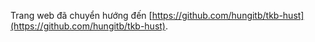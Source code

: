 Trang web đã chuyển hướng đến [https://github.com/hungitb/tkb-hust](https://github.com/hungitb/tkb-hust).
